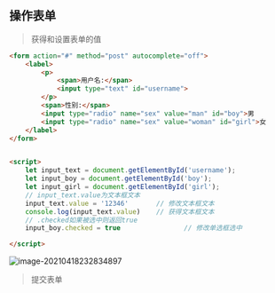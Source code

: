 ## 操作表单

> 获得和设置表单的值

```html
<form action="#" method="post" autocomplete="off">
    <label>
        <p>
            <span>用户名:</span>
            <input type="text" id="username">
        </p>
        <span>性别:</span>
        <input type="radio" name="sex" value="man" id="boy">男
        <input type="radio" name="sex" value="woman" id="girl">女
    </label>
</form>


<script>
    let input_text = document.getElementById('username');
    let input_boy = document.getElementById('boy');
    let input_girl = document.getElementById('girl');
    // input_text.value为文本框文本
    input_text.value = '12346'       // 修改文本框文本
    console.log(input_text.value)    // 获得文本框文本
    // .checked如果被选中则返回true
    input_boy.checked = true                // 修改单选框选中

</script>
```

![image-20210418232834897](https://img2020.cnblogs.com/blog/2213660/202104/2213660-20210418232835665-715531679.png) 



> 提交表单